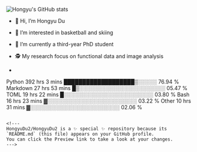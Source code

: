 ![Hongyu's GitHub stats](https://github-readme-stats.vercel.app/api?username=HongyuDu2&count_private=true&show_icons=true&theme=dracula)


- 👋 Hi, I’m Hongyu Du
- 💪 I’m interested in basketball and skiing
- 🌱 I’m currently a third-year PhD student
- 🕵 My research focus on functional data and image analysis

- ```txt
Python             392 hrs 3 mins  ███████████████████▒░░░░░   76.94 %
Markdown           27 hrs 53 mins  █▒░░░░░░░░░░░░░░░░░░░░░░░   05.47 %
TOML               19 hrs 22 mins  █░░░░░░░░░░░░░░░░░░░░░░░░   03.80 %
Bash               16 hrs 23 mins  ▓░░░░░░░░░░░░░░░░░░░░░░░░   03.22 %
Other              10 hrs 31 mins  ▓░░░░░░░░░░░░░░░░░░░░░░░░   02.06 %
```

<!---
HongyuDu2/HongyuDu2 is a ✨ special ✨ repository because its `README.md` (this file) appears on your GitHub profile.
You can click the Preview link to take a look at your changes.
--->
